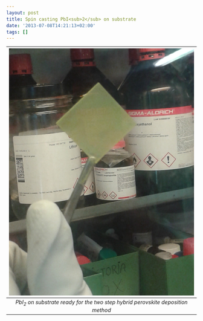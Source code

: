 ```yaml
---
layout: post
title: Spin casting PbI<sub>2</sub> on substrate
date: '2013-07-08T14:21:13+02:00'
tags: []
---
```



  



| ![](/imgs/mpmabdYcIA1rsb0g7o1_1280.jpg) |
|:--:|
|*PbI<sub>2</sub> on substrate ready for the two step hybrid perovskite deposition method*|
